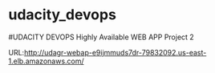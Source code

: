# udacity_devops

#UDACITY DEVOPS Highly Available WEB APP Project 2

URL:http://udagr-webap-e9ijmmuds7dr-79832092.us-east-1.elb.amazonaws.com/
